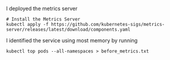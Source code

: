 I deployed the metrics server
```
# Install the Metrics Server
kubectl apply -f https://github.com/kubernetes-sigs/metrics-server/releases/latest/download/components.yaml
```

I identified the service using most memory by running
```
kubectl top pods --all-namespaces > before_metrics.txt
```
